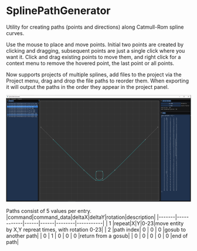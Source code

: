 # SplinePathGenerator
 Utility for creating paths (points and directions) along Catmull-Rom spline curves.
 
 Use the mouse to place and move points. Initial two points are created by clicking and dragging, subsequent points are just a single click where you want it.
 Click and drag existing points to move them, and right click for a context menu to remove the hovered point, the last point or all points.

 Now supports projects of multiple splines, add files to the project via the Project menu, drag and drop the file paths to reorder them. When exporting it will output the paths in the order they appear in the project panel.

 ![image](docs/SplinePathGenerator.png)
 
 Paths consist of 5 values per entry.
|command|command_data|deltaX|deltaY|rotation|description|
|-------|------------|------|------|--------|-----------|
| 1 |repeat|X|Y|0-23|move entity by X,Y repreat times, with rotation 0-23|
| 2 |path index| 0 | 0 | 0 |gosub to another path|
| 0 | 1 | 0 | 0 | 0 |return from a gosub|
| 0 | 0 | 0 | 0 | 0 |end of path|
